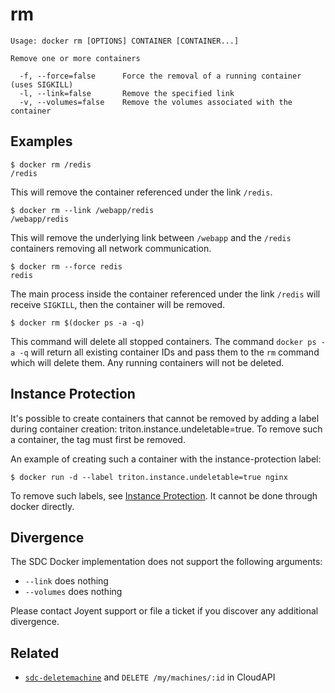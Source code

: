 # rm

    Usage: docker rm [OPTIONS] CONTAINER [CONTAINER...]

    Remove one or more containers

      -f, --force=false      Force the removal of a running container (uses SIGKILL)
      -l, --link=false       Remove the specified link
      -v, --volumes=false    Remove the volumes associated with the container

## Examples

    $ docker rm /redis
    /redis

This will remove the container referenced under the link
`/redis`.

    $ docker rm --link /webapp/redis
    /webapp/redis

This will remove the underlying link between `/webapp` and the `/redis`
containers removing all network communication.

    $ docker rm --force redis
    redis

The main process inside the container referenced under the link `/redis` will receive
`SIGKILL`, then the container will be removed.

    $ docker rm $(docker ps -a -q)

This command will delete all stopped containers. The command `docker ps
-a -q` will return all existing container IDs and pass them to the `rm`
command which will delete them. Any running containers will not be
deleted.

## Instance Protection

It's possible to create containers that cannot be removed by adding a label
during container creation: triton.instance.undeletable=true. To remove such a
container, the tag must first be removed.

An example of creating such a container with the instance-protection label:

    $ docker run -d --label triton.instance.undeletable=true nginx

To remove such labels, see [Instance Protection](https://apidocs.joyent.com/cloudapi/#instance-protection).
It cannot be done through docker directly.

## Divergence

The SDC Docker implementation does not support the following arguments:

* `--link` does nothing
* `--volumes` does nothing

Please contact Joyent support or file a ticket if you discover any additional divergence.

## Related

- [`sdc-deletemachine`](https://apidocs.joyent.com/cloudapi/#DeleteMachine) and `DELETE /my/machines/:id` in CloudAPI

